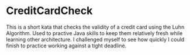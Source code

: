 # CreditCardCheck

This is a short kata that checks the validity of a credit card using the Luhn Algorithm.
Used to practive Java skills to keep them relatively fresh while learning other architecture. 
I challenged myself to see how quickly I could finish to practice working against a tight deadline. 
